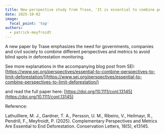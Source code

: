 ```yaml
---
title: New perspective study from Trase, 'It is essential to combine perspectives to limit deforestation'
date: 2025-10-02
image:
  focal_point: 'top'
authors: 
  - patrick-meyfroidt
---
```


A new paper by Trase emphasizes the need for governments, companies and civil society to combine different perspectives and metrics to avoid blind spots in deforestation monitoring.

<!--more-->

See more explanations in the accompanying blog post from SEI:
[https://www.sei.org/perspectives/essential-to-combine-perspectives-to-limit-deforestation/](https://www.sei.org/perspectives/essential-to-combine-perspectives-to-limit-deforestation/)

and read the full paper here:
[https://doi.org/10.1111/conl.13145](https://doi.org/10.1111/conl.13145)

Reference: 

Lathuilliere, M. J., Gardner, T. A., Persson, U. M., Ribeiro, V., Heilmayr, R., Pendrill, F., Meyfroidt, P. (2025). Complementary Perspectives and Metrics Are Essential to End Deforestation. Conservation Letters, 18(5), e13145.

